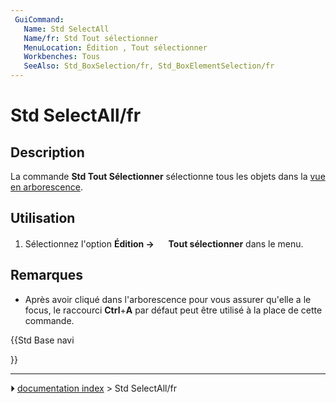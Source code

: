 ```yaml
---
 GuiCommand:
   Name: Std SelectAll
   Name/fr: Std Tout sélectionner 
   MenuLocation: Édition , Tout sélectionner
   Workbenches: Tous
   SeeAlso: Std_BoxSelection/fr, Std_BoxElementSelection/fr
---
```


# Std SelectAll/fr

## Description

La commande **Std Tout Sélectionner** sélectionne tous les objets dans la [vue en arborescence](tree_view/fr.md).

## Utilisation

1.  Sélectionnez l\'option **Édition  → <img src="images/Std_SelectAll.svg" width=16px> Tout sélectionner** dans le menu.

## Remarques

-   Après avoir cliqué dans l\'arborescence pour vous assurer qu\'elle a le focus, le raccourci **Ctrl**+**A** par défaut peut être utilisé à la place de cette commande.





{{Std Base navi

}}



---
⏵ [documentation index](../README.md) > Std SelectAll/fr
